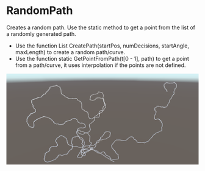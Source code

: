 # RandomPath

Creates a random path. Use the static method to get a point from the list of a randomly
generated path.

- Use the function List<Vector3> CreatePath(startPos, numDecisions, startAngle, maxLength) to create a random path/curve.
- Use the function static GetPointFromPath(t[0 - 1], path) to get a point from a path/curve, it uses interpolation if the points are not defined.

![Example](example.png)